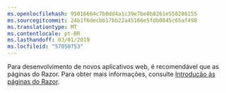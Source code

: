 ```yaml
---
ms.openlocfilehash: 95016664c7b0dd4a1c39e7be0b8261e558286155
ms.sourcegitcommit: 24b1f6decbb17bb22a45166e5fdb0845c65af498
ms.translationtype: MT
ms.contentlocale: pt-BR
ms.lasthandoff: 03/01/2019
ms.locfileid: "57050753"
---
```

Para desenvolvimento de novos aplicativos web, é recomendável que as páginas do Razor. Para obter mais informações, consulte [Introdução às páginas do Razor](/aspnet/core/tutorials/razor-pages/razor-pages-start).